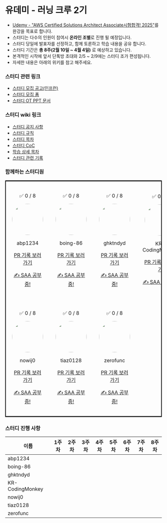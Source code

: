 # 유데미 - 러닝 크루 2기

- [Udemy - "AWS Certified Solutions Architect Associate시험합격! 2025"](https://www.udemy.com/share/105HsY3@-Eq7TFAKPwVm6-0KDC3GH-fAUz9t_GWqpwEyejvo7Ch_s3vfFxIiQb3XQJg1ErMXOA==/)를 완강을 목표로 합니다.
- 스터디는 다수의 인원이 참여시 **온라인 조별**로 진행 될 예정입니다.
- 스터디 당일에 발표자를 선정하고, 함께 토론하고 학습 내용을 공유 합니다.
- 스터디 기간은 **총 8주(2월 10일 ~ 4월 4일)** 로 예상하고 있습니다.
- 본격적인 시작에 앞서 단톡방 초대와 2/5 ~ 2/9에는 스터디 조가 편성됩니다.
- 자세한 내용은 아래의 위키를 참고 해주세요.

### 스터디 관련 링크

- [스터디 모집 공고(인프런)](https://www.inflearn.com/studies/1503667/aws-saa-%EA%B0%95%EC%9D%98-%EC%8A%A4%ED%84%B0%EB%94%94)
- [스터디 모집 폼](https://forms.gle/ZV7SaTR9BabdXkve6)
- [스터디 OT PPT 문서](https://gamma.app/docs/AWS-OT-j132g9hb3kvnixq)

### 스터디 wiki 링크

- [스터디 공지 사항](https://github.com/Udemy-kor/aws-saa/wiki/00-%EC%8A%A4%ED%84%B0%EB%94%94-%EA%B3%B5%EC%A7%80-%EC%82%AC%ED%95%AD)
- [스터디 규칙](https://github.com/Udemy-kor/aws-saa/wiki/01-%EC%8A%A4%ED%84%B0%EB%94%94-%EA%B7%9C%EC%B9%99)
- [스터디 목차](https://github.com/Udemy-kor/aws-saa/wiki/02-%ED%95%99%EC%8A%B5-%EB%AA%A9%EC%B0%A8)
- [스터디 CoC](https://github.com/Udemy-kor/aws-saa/wiki/03-%EC%8A%A4%ED%84%B0%EB%94%94-CoC)
- [학습 상세 목차](https://github.com/Udemy-kor/aws-saa/wiki/04-%ED%95%99%EC%8A%B5-%EC%83%81%EC%84%B8-%EB%AA%A9%EC%B0%A8)
- [스터디 관련 기록](https://github.com/Udemy-kor/aws-saa/wiki/05-%EC%8A%A4%ED%84%B0%EB%94%94-%EA%B4%80%EB%A0%A8-%EA%B8%B0%EB%A1%9D)

### 함께하는 스터디원

<table style="border: 2px solid black; width: 100%; border-collapse: collapse">
<tr>
    <td style="text-align: center; vertical-align: middle; padding: 20px">
        <div><p align="center">✅ 0 / 8</p></div>
        <div><p align="center"><img src="https://avatars.githubusercontent.com/u/156388823?v=4" style="width: 100px; height: 100px; border-radius: 50%;"/></p></div>
        <div><p align="center">abp1234</p></div><div>
            <p align="center"><a href=https://github.com/Udemy-kor/aws-saa/pulls?q=assignee%3Aabp1234>PR 기록 보러가기</a></p></div>
        <div><p align="center"><a href=https://github.com/Udemy-kor/aws-saa/pulls?q=assignee%3Aabp1234>✍️ SAA 공부 중!</a></p></div>
    </td>
    <td style="text-align: center; vertical-align: middle; padding: 20px">
        <div><p align="center">✅ 0 / 8</p></div>
        <div><p align="center"><img src="https://avatars.githubusercontent.com/u/54930076?v=4" style="width: 100px; height: 100px; border-radius: 50%;"/></p></div>
        <div><p align="center">boing-86</p></div><div>
            <p align="center"><a href=https://github.com/Udemy-kor/aws-saa/pulls?q=assignee%3Aboing-86>PR 기록 보러가기</a></p></div>
        <div><p align="center"><a href=https://github.com/Udemy-kor/aws-saa/pulls?q=assignee%3Aboing-86>✍️ SAA 공부 중!</a></p></div>
    </td>
    <td style="text-align: center; vertical-align: middle; padding: 20px">
        <div><p align="center">✅ 0 / 8</p></div>
        <div><p align="center"><img src="https://avatars.githubusercontent.com/u/120021021?v=4" style="width: 100px; height: 100px; border-radius: 50%;"/></p></div>
        <div><p align="center">ghktndyd</p></div><div>
            <p align="center"><a href=https://github.com/Udemy-kor/aws-saa/pulls?q=assignee%3Aghktndyd>PR 기록 보러가기</a></p></div>
        <div><p align="center"><a href=https://github.com/Udemy-kor/aws-saa/pulls?q=assignee%3Aghktndyd>✍️ SAA 공부 중!</a></p></div>
    </td>
    <td style="text-align: center; vertical-align: middle; padding: 20px">
        <div><p align="center">✅ 0 / 8</p></div>
        <div><p align="center"><img src="https://avatars.githubusercontent.com/u/76420201?v=4" style="width: 100px; height: 100px; border-radius: 50%;"/></p></div>
        <div><p align="center">KR-CodingMonkey</p></div><div>
            <p align="center"><a href=https://github.com/Udemy-kor/aws-saa/pulls?q=assignee%3AKR-CodingMonkey>PR 기록 보러가기</a></p></div>
        <div><p align="center"><a href=https://github.com/Udemy-kor/aws-saa/pulls?q=assignee%3AKR-CodingMonkey>✍️ SAA 공부 중!</a></p></div>
    </td>
</tr>
<tr>
    <td style="text-align: center; vertical-align: middle; padding: 20px">
        <div><p align="center">✅ 0 / 8</p></div>
        <div><p align="center"><img src="https://avatars.githubusercontent.com/u/118253722?v=4" style="width: 100px; height: 100px; border-radius: 50%;"/></p></div>
        <div><p align="center">nowij0</p></div><div>
            <p align="center"><a href=https://github.com/Udemy-kor/aws-saa/pulls?q=assignee%3Anowij0>PR 기록 보러가기</a></p></div>
        <div><p align="center"><a href=https://github.com/Udemy-kor/aws-saa/pulls?q=assignee%3Anowij0>✍️ SAA 공부 중!</a></p></div>
    </td>
    <td style="text-align: center; vertical-align: middle; padding: 20px">
        <div><p align="center">✅ 0 / 8</p></div>
        <div><p align="center"><img src="https://avatars.githubusercontent.com/u/44606727?v=4" style="width: 100px; height: 100px; border-radius: 50%;"/></p></div>
        <div><p align="center">tiaz0128</p></div><div>
            <p align="center"><a href=https://github.com/Udemy-kor/aws-saa/pulls?q=assignee%3Atiaz0128>PR 기록 보러가기</a></p></div>
        <div><p align="center"><a href=https://github.com/Udemy-kor/aws-saa/pulls?q=assignee%3Atiaz0128>✍️ SAA 공부 중!</a></p></div>
    </td>
    <td style="text-align: center; vertical-align: middle; padding: 20px">
        <div><p align="center">✅ 0 / 8</p></div>
        <div><p align="center"><img src="https://avatars.githubusercontent.com/u/6914456?v=4" style="width: 100px; height: 100px; border-radius: 50%;"/></p></div>
        <div><p align="center">zerofunc</p></div><div>
            <p align="center"><a href=https://github.com/Udemy-kor/aws-saa/pulls?q=assignee%3Azerofunc>PR 기록 보러가기</a></p></div>
        <div><p align="center"><a href=https://github.com/Udemy-kor/aws-saa/pulls?q=assignee%3Azerofunc>✍️ SAA 공부 중!</a></p></div>
    </td>
</tr>
</table>

### 스터디 진행 사항

| 이름 | 1주차 | 2주차 | 3주차 | 4주차 | 5주차 | 6주차 | 7주차 | 8주차 |
| --- | --- | --- | --- | --- | --- | --- | --- | --- |
| abp1234 |  |  |  |  |  |  |  |  |
| boing-86 |  |  |  |  |  |  |  |  |
| ghktndyd |  |  |  |  |  |  |  |  |
| KR-CodingMonkey |  |  |  |  |  |  |  |  |
| nowij0 |  |  |  |  |  |  |  |  |
| tiaz0128 |  |  |  |  |  |  |  |  |
| zerofunc |  |  |  |  |  |  |  |  |
